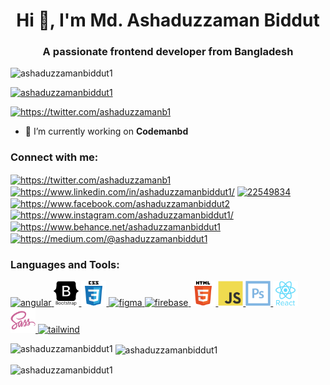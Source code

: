 <h1 align="center">Hi 👋, I'm Md. Ashaduzzaman Biddut</h1>
<h3 align="center">A passionate frontend developer from Bangladesh</h3>

<p align="left"> <img src="https://komarev.com/ghpvc/?username=ashaduzzamanbiddut1&label=Profile%20views&color=0e75b6&style=flat" alt="ashaduzzamanbiddut1" /> </p>

<p align="left"> <a href="https://github.com/ryo-ma/github-profile-trophy"><img src="https://github-profile-trophy.vercel.app/?username=ashaduzzamanbiddut1" alt="ashaduzzamanbiddut1" /></a> </p>

<p align="left"> <a href="https://twitter.com/https://twitter.com/ashaduzzamanb1" target="blank"><img src="https://img.shields.io/twitter/follow/https://twitter.com/ashaduzzamanb1?logo=twitter&style=for-the-badge" alt="https://twitter.com/ashaduzzamanb1" /></a> </p>

- 🔭 I’m currently working on **Codemanbd**

<h3 align="left">Connect with me:</h3>
<p align="left">
<a href="https://twitter.com/https://twitter.com/ashaduzzamanb1" target="blank"><img align="center" src="https://raw.githubusercontent.com/rahuldkjain/github-profile-readme-generator/master/src/images/icons/Social/twitter.svg" alt="https://twitter.com/ashaduzzamanb1" height="30" width="40" /></a>
<a href="https://linkedin.com/in/https://www.linkedin.com/in/ashaduzzamanbiddut1/" target="blank"><img align="center" src="https://raw.githubusercontent.com/rahuldkjain/github-profile-readme-generator/master/src/images/icons/Social/linked-in-alt.svg" alt="https://www.linkedin.com/in/ashaduzzamanbiddut1/" height="30" width="40" /></a>
<a href="https://stackoverflow.com/users/22549834" target="blank"><img align="center" src="https://raw.githubusercontent.com/rahuldkjain/github-profile-readme-generator/master/src/images/icons/Social/stack-overflow.svg" alt="22549834" height="30" width="40" /></a>
<a href="https://fb.com/https://www.facebook.com/ashaduzzamanbiddut2" target="blank"><img align="center" src="https://raw.githubusercontent.com/rahuldkjain/github-profile-readme-generator/master/src/images/icons/Social/facebook.svg" alt="https://www.facebook.com/ashaduzzamanbiddut2" height="30" width="40" /></a>
<a href="https://instagram.com/https://www.instagram.com/ashaduzzamanbiddut1/" target="blank"><img align="center" src="https://raw.githubusercontent.com/rahuldkjain/github-profile-readme-generator/master/src/images/icons/Social/instagram.svg" alt="https://www.instagram.com/ashaduzzamanbiddut1/" height="30" width="40" /></a>
<a href="https://www.behance.net/https://www.behance.net/ashaduzzamanbiddut1" target="blank"><img align="center" src="https://raw.githubusercontent.com/rahuldkjain/github-profile-readme-generator/master/src/images/icons/Social/behance.svg" alt="https://www.behance.net/ashaduzzamanbiddut1" height="30" width="40" /></a>
<a href="https://medium.com/https://medium.com/@ashaduzzamanbiddut1" target="blank"><img align="center" src="https://raw.githubusercontent.com/rahuldkjain/github-profile-readme-generator/master/src/images/icons/Social/medium.svg" alt="https://medium.com/@ashaduzzamanbiddut1" height="30" width="40" /></a>
</p>

<h3 align="left">Languages and Tools:</h3>
<p align="left"> <a href="https://angular.io" target="_blank" rel="noreferrer"> <img src="https://angular.io/assets/images/logos/angular/angular.svg" alt="angular" width="40" height="40"/> </a> <a href="https://getbootstrap.com" target="_blank" rel="noreferrer"> <img src="https://raw.githubusercontent.com/devicons/devicon/master/icons/bootstrap/bootstrap-plain-wordmark.svg" alt="bootstrap" width="40" height="40"/> </a> <a href="https://www.w3schools.com/css/" target="_blank" rel="noreferrer"> <img src="https://raw.githubusercontent.com/devicons/devicon/master/icons/css3/css3-original-wordmark.svg" alt="css3" width="40" height="40"/> </a> <a href="https://www.figma.com/" target="_blank" rel="noreferrer"> <img src="https://www.vectorlogo.zone/logos/figma/figma-icon.svg" alt="figma" width="40" height="40"/> </a> <a href="https://firebase.google.com/" target="_blank" rel="noreferrer"> <img src="https://www.vectorlogo.zone/logos/firebase/firebase-icon.svg" alt="firebase" width="40" height="40"/> </a> <a href="https://www.w3.org/html/" target="_blank" rel="noreferrer"> <img src="https://raw.githubusercontent.com/devicons/devicon/master/icons/html5/html5-original-wordmark.svg" alt="html5" width="40" height="40"/> </a> <a href="https://developer.mozilla.org/en-US/docs/Web/JavaScript" target="_blank" rel="noreferrer"> <img src="https://raw.githubusercontent.com/devicons/devicon/master/icons/javascript/javascript-original.svg" alt="javascript" width="40" height="40"/> </a> <a href="https://www.photoshop.com/en" target="_blank" rel="noreferrer"> <img src="https://raw.githubusercontent.com/devicons/devicon/master/icons/photoshop/photoshop-line.svg" alt="photoshop" width="40" height="40"/> </a> <a href="https://reactjs.org/" target="_blank" rel="noreferrer"> <img src="https://raw.githubusercontent.com/devicons/devicon/master/icons/react/react-original-wordmark.svg" alt="react" width="40" height="40"/> </a> <a href="https://sass-lang.com" target="_blank" rel="noreferrer"> <img src="https://raw.githubusercontent.com/devicons/devicon/master/icons/sass/sass-original.svg" alt="sass" width="40" height="40"/> </a> <a href="https://tailwindcss.com/" target="_blank" rel="noreferrer"> <img src="https://www.vectorlogo.zone/logos/tailwindcss/tailwindcss-icon.svg" alt="tailwind" width="40" height="40"/> </a> </p>

<p><img align="left" src="https://github-readme-stats.vercel.app/api/top-langs?username=ashaduzzamanbiddut1&show_icons=true&locale=en&layout=compact" alt="ashaduzzamanbiddut1" /></p>

<p>&nbsp;<img align="center" src="https://github-readme-stats.vercel.app/api?username=ashaduzzamanbiddut1&show_icons=true&locale=en" alt="ashaduzzamanbiddut1" /></p>

<p><img align="center" src="https://github-readme-streak-stats.herokuapp.com/?user=ashaduzzamanbiddut1&" alt="ashaduzzamanbiddut1" /></p>
